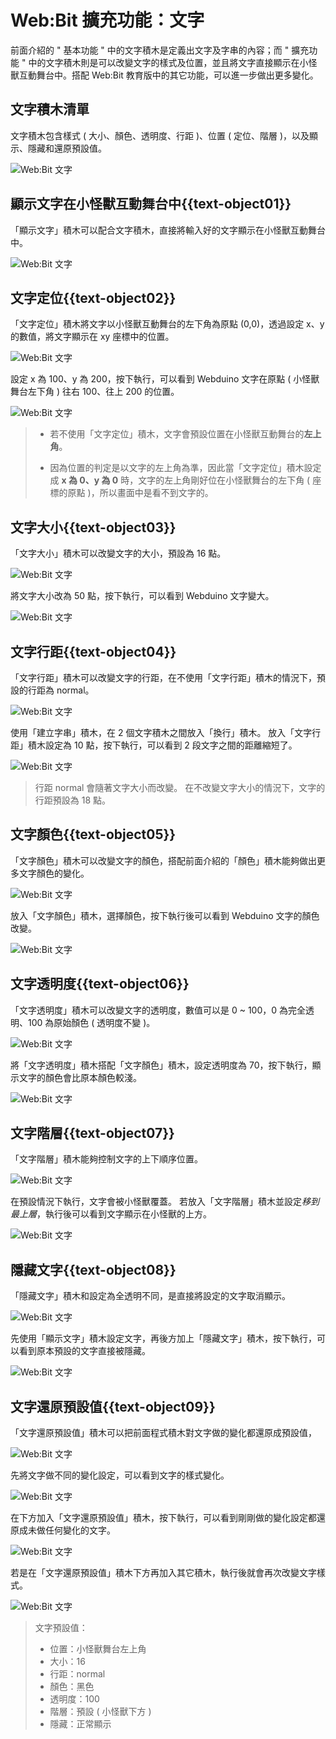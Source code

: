 # Web:Bit 擴充功能：文字

前面介紹的 " 基本功能 " 中的文字積木是定義出文字及字串的內容；而 " 擴充功能 " 中的文字積木則是可以改變文字的樣式及位置，並且將文字直接顯示在小怪獸互動舞台中。搭配 Web:Bit 教育版中的其它功能，可以進一步做出更多變化。

## 文字積木清單

文字積木包含樣式 ( 大小、顏色、透明度、行距 )、位置 ( 定位、階層 )，以及顯示、隱藏和還原預設值。

![Web:Bit 文字](../../../../media/zh-tw/education/extension/text-object-01.jpg)

## 顯示文字在小怪獸互動舞台中{{text-object01}}

「顯示文字」積木可以配合文字積木，直接將輸入好的文字顯示在小怪獸互動舞台中。

![Web:Bit 文字](../../../../media/zh-tw/education/extension/text-object-02.jpg)

## 文字定位{{text-object02}}

「文字定位」積木將文字以小怪獸互動舞台的左下角為原點 (0,0)，透過設定 x、y 的數值，將文字顯示在 xy 座標中的位置。

![Web:Bit 文字](../../../../media/zh-tw/education/extension/text-object-03.jpg)

設定 x 為 100、y 為 200，按下執行，可以看到 Webduino 文字在原點 ( 小怪獸舞台左下角 ) 往右 100、往上 200 的位置。

![Web:Bit 文字](../../../../media/zh-tw/education/extension/text-object-04.jpg)

> - 若不使用「文字定位」積木，文字會預設位置在小怪獸互動舞台的**左上角**。
>
> - 因為位置的判定是以文字的左上角為準，因此當「文字定位」積木設定成 **x 為 0、y 為 0** 時，文字的左上角剛好位在小怪獸舞台的左下角 ( 座標的原點 )，所以畫面中是看不到文字的。

## 文字大小{{text-object03}}

「文字大小」積木可以改變文字的大小，預設為 16 點。

![Web:Bit 文字](../../../../media/zh-tw/education/extension/text-object-05.jpg)

將文字大小改為 50 點，按下執行，可以看到 Webduino 文字變大。

![Web:Bit 文字](../../../../media/zh-tw/education/extension/text-object-06.jpg)

## 文字行距{{text-object04}}

「文字行距」積木可以改變文字的行距，在不使用「文字行距」積木的情況下，預設的行距為 normal。

![Web:Bit 文字](../../../../media/zh-tw/education/extension/text-object-07.jpg)

使用「建立字串」積木，在 2 個文字積木之間放入「換行」積木。
放入「文字行距」積木設定為 10 點，按下執行，可以看到 2 段文字之間的距離縮短了。

![Web:Bit 文字](../../../../media/zh-tw/education/extension/text-object-08.jpg)

> 行距 normal 會隨著文字大小而改變。
在不改變文字大小的情況下，文字的行距預設為 18 點。

## 文字顏色{{text-object05}}

「文字顏色」積木可以改變文字的顏色，搭配前面介紹的「顏色」積木能夠做出更多文字顏色的變化。

![Web:Bit 文字](../../../../media/zh-tw/education/extension/text-object-09.jpg)

放入「文字顏色」積木，選擇顏色，按下執行後可以看到 Webduino 文字的顏色改變。

![Web:Bit 文字](../../../../media/zh-tw/education/extension/text-object-10.jpg)

## 文字透明度{{text-object06}}

「文字透明度」積木可以改變文字的透明度，數值可以是 0 ~ 100，0 為完全透明、100 為原始顏色 ( 透明度不變 )。

![Web:Bit 文字](../../../../media/zh-tw/education/extension/text-object-11.jpg)

將「文字透明度」積木搭配「文字顏色」積木，設定透明度為 70，按下執行，顯示文字的顏色會比原本顏色較淺。

![Web:Bit 文字](../../../../media/zh-tw/education/extension/text-object-12.jpg)

## 文字階層{{text-object07}}

「文字階層」積木能夠控制文字的上下順序位置。

![Web:Bit 文字](../../../../media/zh-tw/education/extension/text-object-13.jpg)

在預設情況下執行，文字會被小怪獸覆蓋。
若放入「文字階層」積木並設定*移到最上層*，執行後可以看到文字顯示在小怪獸的上方。

![Web:Bit 文字](../../../../media/zh-tw/education/extension/text-object-14.jpg)

## 隱藏文字{{text-object08}}

「隱藏文字」積木和設定為全透明不同，是直接將設定的文字取消顯示。

![Web:Bit 文字](../../../../media/zh-tw/education/extension/text-object-15.jpg)

先使用「顯示文字」積木設定文字，再後方加上「隱藏文字」積木，按下執行，可以看到原本預設的文字直接被隱藏。

![Web:Bit 文字](../../../../media/zh-tw/education/extension/text-object-16.jpg)

## 文字還原預設值{{text-object09}}

「文字還原預設值」積木可以把前面程式積木對文字做的變化都還原成預設值，

![Web:Bit 文字](../../../../media/zh-tw/education/extension/text-object-17.jpg)

先將文字做不同的變化設定，可以看到文字的樣式變化。

![Web:Bit 文字](../../../../media/zh-tw/education/extension/text-object-18.jpg)

在下方加入「文字還原預設值」積木，按下執行，可以看到剛剛做的變化設定都還原成未做任何變化的文字。

![Web:Bit 文字](../../../../media/zh-tw/education/extension/text-object-19.jpg)

若是在「文字還原預設值」積木下方再加入其它積木，執行後就會再次改變文字樣式。

![Web:Bit 文字](../../../../media/zh-tw/education/extension/text-object-20.jpg)

> 文字預設值：
> - 位置：小怪獸舞台左上角
> - 大小：16
> - 行距：normal
> - 顏色：黑色
> - 透明度：100
> - 階層：預設 ( 小怪獸下方 )
> - 隱藏：正常顯示

